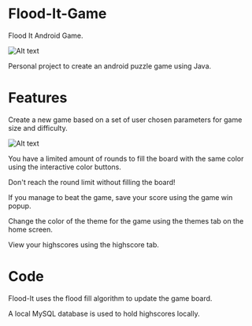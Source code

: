 # Flood-It-Game
Flood It Android Game.

![Alt text](https://i.imgur.com/6PCK8yD.png "Flood It")

Personal project to create an android puzzle game using Java. 

# Features
Create a new game based on a set of user chosen parameters for game size and difficulty.

![Alt text](https://i.imgur.com/cqfjluW.png "New Game")

You have a limited amount of rounds to fill the board with the same color using the interactive color buttons. 

Don't reach the round limit without filling the board!

If you manage to beat the game, save your score using the game win popup.

Change the color of the theme for the game using the themes tab on the home screen. 

View your highscores using the highscore tab. 


# Code 
Flood-It uses the flood fill algorithm to update the game board. 

A local MySQL database is used to hold highscores locally. 


